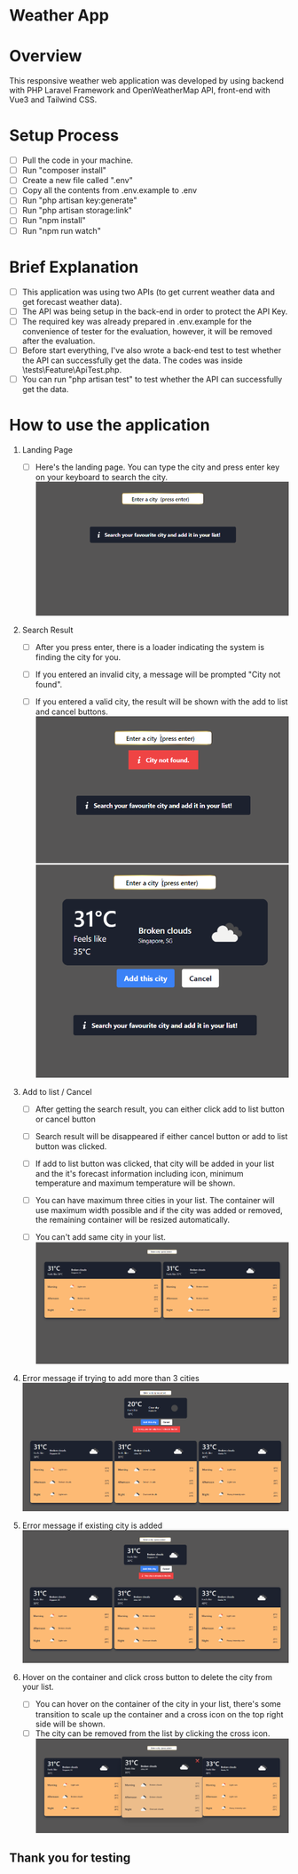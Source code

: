 # Weather App

# Overview
This responsive weather web application was developed by using backend with PHP Laravel Framework and OpenWeatherMap API, front-end with Vue3 and Tailwind CSS. 

# Setup Process
- [ ] Pull the code in your machine.
- [ ] Run "composer install"
- [ ] Create a new file called ".env"
- [ ] Copy all the contents from .env.example to .env
- [ ] Run "php artisan key:generate"
- [ ] Run "php artisan storage:link"
- [ ] Run "npm install"
- [ ] Run "npm run watch"

# Brief Explanation
- [ ] This application was using two APIs (to get current weather data and get forecast weather data).
- [ ] The API was being setup in the back-end in order to protect the API Key. 
- [ ] The required key was already prepared in .env.example for the convenience of tester for the evaluation, however, it will be removed after the evaluation.
- [ ] Before start everything, I've also wrote a back-end test to test whether the API can successfully get the data. The codes was inside \tests\Feature\ApiTest.php.
- [ ] You can run "php artisan test" to test whether the API can successfully get the data.

# How to use the application
1. Landing Page
    - [ ] Here's the landing page. You can type the city and press enter key on your keyboard to search the city.
    ![](readme-images/LandingPage.PNG)


2. Search Result
    - [ ] After you press enter, there is a loader indicating the system is finding the city for you.
    - [ ] If you entered an invalid city, a message will be prompted "City not found".
    - [ ] If you entered a valid city, the result will be shown with the add to list and cancel buttons.
    ![](readme-images/ResultNotFound.PNG)
    ![](readme-images/ResultFound.PNG)


3. Add to list / Cancel
    - [ ] After getting the search result, you can either click add to list button or cancel button
    - [ ] Search result will be disappeared if either cancel button or add to list button was clicked.
    - [ ] If add to list button was clicked, that city will be added in your list and the it's forecast information including icon, minimum temperature and maximum temperature will be shown.
    - [ ] You can have maximum three cities in your list. The container will use maximum width possible and if the city was added or removed, the remaining container will be resized automatically.
    - [ ] You can't add same city in your list.
    ![](readme-images/Addtolist.PNG)


4. Error message if trying to add more than 3 cities
    ![](readme-images/MaxCitiesErrMsg.PNG)


5. Error message if existing city is added
    ![](readme-images/SameCityErrMsg.PNG)


6. Hover on the container and click cross button to delete the city from your list.
    - [ ] You can hover on the container of the city in your list, there's some transition to scale up the container and a cross icon on the top right side will be shown.
    - [ ] The city can be removed from the list by clicking the cross icon. 
    ![](readme-images/Hover.PNG)

## Thank you for testing
